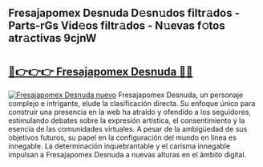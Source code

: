 ## Fresajapomex Desnuda D𝚎sn𝚞dos filtr𝚊dos - Parts-rGs Vid𝚎os filtr𝚊dos - N𝚞evas f𝚘tos atr𝚊ctivas 9cjnW

# <h2><a href="http://mba3nx.tromn.icu/?c=Fresajapomex+Desnuda">🔗👉👉👉 Fresajapomex Desnuda 🔗🔗</a></h2>

[![Fresajapomex Desnuda nuevo](https://i.imgur.com/pEAQMta.gif)](http://mba3nx.tromn.icu/?c=Fresajapomex+Desnuda)
Fresajapomex Desnuda, un personaje complejo e intrigante, elude la clasificación directa. Su enfoque único para construir una presencia en la web ha atraído y ofendido a los seguidores, estimulando debates sobre la expresión artística, el consentimiento y la esencia de las comunidades virtuales. A pesar de la ambigüedad de sus objetivos futuros, su papel en la configuración del mundo en línea es innegable. La determinación inquebrantable y el carisma innegable impulsan a Fresajapomex Desnuda a nuevas alturas en el ámbito digital.
